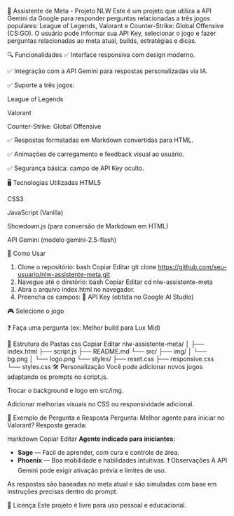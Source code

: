 🧠 Assistente de Meta - Projeto NLW
Este é um projeto que utiliza a API Gemini da Google para responder perguntas relacionadas a três jogos populares: League of Legends, Valorant e Counter-Strike: Global Offensive (CS:GO). O usuário pode informar sua API Key, selecionar o jogo e fazer perguntas relacionadas ao meta atual, builds, estratégias e dicas.

🔍 Funcionalidades
✅ Interface responsiva com design moderno.

✅ Integração com a API Gemini para respostas personalizadas via IA.

✅ Suporte a três jogos:

League of Legends

Valorant

Counter-Strike: Global Offensive

✅ Respostas formatadas em Markdown convertidas para HTML.

✅ Animações de carregamento e feedback visual ao usuário.

✅ Segurança básica: campo de API Key oculto.

🖥️ Tecnologias Utilizadas
HTML5

CSS3

JavaScript (Vanilla)

Showdown.js (para conversão de Markdown em HTML)

API Gemini (modelo gemini-2.5-flash)

🚀 Como Usar
1. Clone o repositório:
bash
Copiar
Editar
git clone https://github.com/seu-usuario/nlw-assistente-meta.git
2. Navegue até o diretório:
bash
Copiar
Editar
cd nlw-assistente-meta
3. Abra o arquivo index.html no navegador.
4. Preencha os campos:
🔐 API Key (obtida no Google AI Studio)

🎮 Selecione o jogo

❓ Faça uma pergunta (ex: Melhor build para Lux Mid)

📁 Estrutura de Pastas
css
Copiar
Editar
nlw-assistente-meta/
│
├── index.html
├── script.js
├── README.md
└── src/
    ├── img/
    │   └── bg.png
    │   └── logo.png
    └── styles/
        ├── reset.css
        ├── responsive.css
        └── styles.css
🛠️ Personalização
Você pode adicionar novos jogos adaptando os prompts no script.js.

Trocar o background e logo em src/img.

Adicionar melhorias visuais no CSS ou responsividade adicional.

🧪 Exemplo de Pergunta e Resposta
Pergunta: Melhor agente para iniciar no Valorant?
Resposta gerada:

markdown
Copiar
Editar
**Agente indicado para iniciantes:**  
- **Sage** — Fácil de aprender, com cura e controle de área.  
- **Phoenix** — Boa mobilidade e habilidades intuitivas.
❗ Observações
A API Gemini pode exigir ativação prévia e limites de uso.

As respostas são baseadas no meta atual e são simuladas com base em instruções precisas dentro do prompt.

📄 Licença
Este projeto é livre para uso pessoal e educacional.
